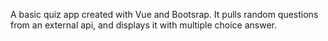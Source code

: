 A basic quiz app created with Vue and Bootsrap.
It pulls random questions from an external api, and displays it with multiple choice answer.
